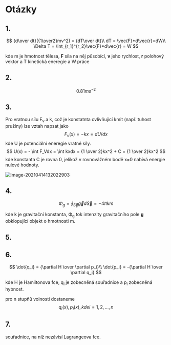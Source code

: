 <script type="text/javascript" src="http://cdn.mathjax.org/mathjax/latest/MathJax.js?config=default"></script>

# Otázky

## 1.

$$
{d\over dt}({1\over2}mv^2) = {dT\over dt}\\
dT = \vec{F}*d\vec{r}=dW\\
\Delta T = \int_{r_1}^{r_2}\vec{F}*d\vec{r} = W
$$

kde m je hmotnost tělesa, **F** síla na něj působící, **v** jeho rychlost, **r** polohový vektor a T kinetická eneregie a W práce

## 2.

$$
0.81ms^{-2}
$$

## 3.

Pro vratnou sílu F<sub>v</sub>  a k, což je konstatnta ovlivňující kmit (např. tuhost pružiny) lze vztah napsat jako
$$
F_v(x) = -kx = {dU/dx}
$$
kde U je potenciální eneregie vratné síly.
$$
U(x) = - \int F_Vdx = \int kxdx = {1 \over 2}kx^2 + C = {1 \over 2}kx^2
$$
kde konstanta C je rovna 0, jelikož v rovnovážném bodě x=0 nabívá energie nulové hodnoty.

![image-20210414132022903](C:\Users\tomky\AppData\Roaming\Typora\typora-user-images\image-20210414132022903.png)

## 4.

$$
\Phi_g = \oint_\vec{S}\vec{g}d\vec{S} = -4\pi km
$$

kde k je gravitační konstanta, Φ<sub>g</sub> tok intenzity gravitačního pole **g** obklopující objekt o hmotnosti m.



## 5.

## 6.

$$
\dot{q_i} = {\partial H \over \partial p_i}\\
\dot{p_i} = -{\partial H \over \partial q_i}
$$

kde H je Hamiltonova fce, q<sub>i</sub> je zobecněná souřadnice a p<sub>i</sub> zobecněná hybnost.

pro n stupňů volnosti dostaneme
$$
q_i(x), p_i(x), kde i = 1, 2, ..., n
$$


## 7.

souřadnice, na níž nezávisí Lagrangeova fce.